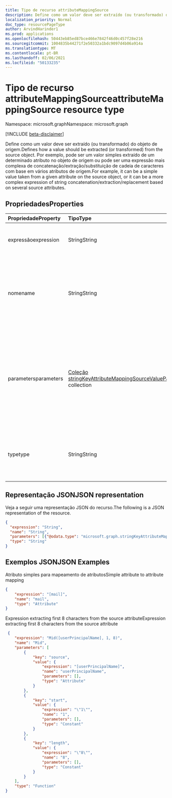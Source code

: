 ```yaml
---
title: Tipo de recurso attributeMappingSource
description: Define como um valor deve ser extraído (ou transformado) do objeto de origem.
localization_priority: Normal
doc_type: resourcePageType
author: ArvindHarinder1
ms.prod: applications
ms.openlocfilehash: 50443eb85ed87bce466e7842f46d0c457f28e216
ms.sourcegitcommit: 1004835b44271f2e50332a1bdc9097d4b06a914a
ms.translationtype: MT
ms.contentlocale: pt-BR
ms.lasthandoff: 02/06/2021
ms.locfileid: "50133235"
---
```

# <a name="attributemappingsource-resource-type"></a><span data-ttu-id="557a7-103">Tipo de recurso attributeMappingSource</span><span class="sxs-lookup"><span data-stu-id="557a7-103">attributeMappingSource resource type</span></span>

<span data-ttu-id="557a7-104">Namespace: microsoft.graph</span><span class="sxs-lookup"><span data-stu-id="557a7-104">Namespace: microsoft.graph</span></span>

[!INCLUDE [beta-disclaimer](../../includes/beta-disclaimer.md)]

<span data-ttu-id="557a7-105">Define como um valor deve ser extraído (ou transformado) do objeto de origem.</span><span class="sxs-lookup"><span data-stu-id="557a7-105">Defines how a value should be extracted (or transformed) from the source object.</span></span> <span data-ttu-id="557a7-106">Por exemplo, pode ser um valor simples extraído de um determinado atributo no objeto de origem ou pode ser uma expressão mais complexa de concatenação/extração/substituição de cadeia de caracteres com base em vários atributos de origem.</span><span class="sxs-lookup"><span data-stu-id="557a7-106">For example, it can be a simple value taken from a given attribute on the source object, or it can be a more complex expression of string concatenation/extraction/replacement based on several source attributes.</span></span>

## <a name="properties"></a><span data-ttu-id="557a7-107">Propriedades</span><span class="sxs-lookup"><span data-stu-id="557a7-107">Properties</span></span>

| <span data-ttu-id="557a7-108">Propriedade</span><span class="sxs-lookup"><span data-stu-id="557a7-108">Property</span></span>              | <span data-ttu-id="557a7-109">Tipo</span><span class="sxs-lookup"><span data-stu-id="557a7-109">Type</span></span>                      | <span data-ttu-id="557a7-110">Descrição</span><span class="sxs-lookup"><span data-stu-id="557a7-110">Description</span></span>               |
|:----------------------|:--------------------------|:--------------------------|
|<span data-ttu-id="557a7-111">expressão</span><span class="sxs-lookup"><span data-stu-id="557a7-111">expression</span></span>             |<span data-ttu-id="557a7-112">String</span><span class="sxs-lookup"><span data-stu-id="557a7-112">String</span></span>                     |<span data-ttu-id="557a7-113">Representação de expressão equivalente desse **objeto attributeMappingSource.**</span><span class="sxs-lookup"><span data-stu-id="557a7-113">Equivalent expression representation of this **attributeMappingSource** object.</span></span>|
|<span data-ttu-id="557a7-114">nome</span><span class="sxs-lookup"><span data-stu-id="557a7-114">name</span></span>                   |<span data-ttu-id="557a7-115">String</span><span class="sxs-lookup"><span data-stu-id="557a7-115">String</span></span>                     |<span data-ttu-id="557a7-116">Parâmetro de nome da fonte de mapeamento.</span><span class="sxs-lookup"><span data-stu-id="557a7-116">Name parameter of the mapping source.</span></span> <span data-ttu-id="557a7-117">Dependendo do valor **da** propriedade de tipo, pode ser o nome da função, o nome do atributo de origem ou um valor constante a ser usado.</span><span class="sxs-lookup"><span data-stu-id="557a7-117">Depending on the **type** property value, this can be the name of the function, the name of the source attribute, or a constant value to be used.</span></span> |
|<span data-ttu-id="557a7-118">parameters</span><span class="sxs-lookup"><span data-stu-id="557a7-118">parameters</span></span>             |<span data-ttu-id="557a7-119">[Coleção stringKeyAttributeMappingSourceValuePair](synchronization-stringkeyattributemappingsourcevaluepair.md)</span><span class="sxs-lookup"><span data-stu-id="557a7-119">[stringKeyAttributeMappingSourceValuePair](synchronization-stringkeyattributemappingsourcevaluepair.md) collection</span></span> | <span data-ttu-id="557a7-120">Se esse objeto representar uma função, lista os parâmetros da função.</span><span class="sxs-lookup"><span data-stu-id="557a7-120">If this object represents a function, lists function parameters.</span></span> <span data-ttu-id="557a7-121">Os parâmetros **consistem em objetos attributeMappingSource** em si, permitindo expressões complexas.</span><span class="sxs-lookup"><span data-stu-id="557a7-121">Parameters consist of **attributeMappingSource** objects themselves, allowing for complex expressions.</span></span> <span data-ttu-id="557a7-122">Se **o tipo** não `Function` for, essa propriedade será uma matriz nula/vazia.</span><span class="sxs-lookup"><span data-stu-id="557a7-122">If **type** is not `Function`, this property will be null/empty array.</span></span> |
|<span data-ttu-id="557a7-123">type</span><span class="sxs-lookup"><span data-stu-id="557a7-123">type</span></span>                   | <span data-ttu-id="557a7-124">String</span><span class="sxs-lookup"><span data-stu-id="557a7-124">String</span></span>                    |<span data-ttu-id="557a7-125">O tipo dessa fonte de mapeamento de atributos.</span><span class="sxs-lookup"><span data-stu-id="557a7-125">The type of this attribute mapping source.</span></span> <span data-ttu-id="557a7-126">Os valores possíveis são: `Attribute`, `Constant`, `Function`.</span><span class="sxs-lookup"><span data-stu-id="557a7-126">Possible values are: `Attribute`, `Constant`, `Function`.</span></span> <span data-ttu-id="557a7-127">O padrão é `Attribute`.</span><span class="sxs-lookup"><span data-stu-id="557a7-127">Default is `Attribute`.</span></span>|

## <a name="json-representation"></a><span data-ttu-id="557a7-128">Representação JSON</span><span class="sxs-lookup"><span data-stu-id="557a7-128">JSON representation</span></span>

<span data-ttu-id="557a7-129">Veja a seguir uma representação JSON do recurso.</span><span class="sxs-lookup"><span data-stu-id="557a7-129">The following is a JSON representation of the resource.</span></span>

<!-- {
  "blockType": "resource",
  "optionalProperties": [

  ],
  "@odata.type": "microsoft.graph.attributeMappingSource"
}-->

```json
{
  "expression": "String",
  "name": "String",
  "parameters": [{"@odata.type": "microsoft.graph.stringKeyAttributeMappingSourceValuePair"}],
  "type": "String"
}
```

## <a name="json-examples"></a><span data-ttu-id="557a7-130">Exemplos JSON</span><span class="sxs-lookup"><span data-stu-id="557a7-130">JSON Examples</span></span>

<span data-ttu-id="557a7-131">Atributo simples para mapeamento de atributos</span><span class="sxs-lookup"><span data-stu-id="557a7-131">Simple attribute to attribute mapping</span></span>

<!-- {
  "blockType": "resource",
  "optionalProperties": [

  ],
  "@odata.type": "microsoft.graph.attributeMappingSource"
}-->

```json
{
    "expression": "[mail]",
    "name": "mail",
    "type": "Attribute"
}
```

<span data-ttu-id="557a7-132">Expression extracting first 8 characters from the source attribute</span><span class="sxs-lookup"><span data-stu-id="557a7-132">Expression extracting first 8 characters from the source attribute</span></span>

<!-- {
  "blockType": "resource",
  "optionalProperties": [

  ],
  "@odata.type": "microsoft.graph.attributeMappingSource"
}-->

```json
 {
    "expression": "Mid([userPrincipalName], 1, 8)",
    "name": "Mid",
    "parameters": [
        {
            "key": "source",
            "value": {
                "expression": "[userPrincipalName]",
                "name": "userPrincipalName",
                "parameters": [],
                "type": "Attribute"
            }
        },
        {
            "key": "start",
            "value": {
                "expression": "\"1\"",
                "name": "1",
                "parameters": [],
                "type": "Constant"
            }
        },
        {
            "key": "length",
            "value": {
                "expression": "\"8\"",
                "name": "8",
                "parameters": [],
                "type": "Constant"
            }
        }
    ],
    "type": "Function"
}
```

<!-- uuid: 8fcb5dbc-d5aa-4681-8e31-b001d5168d79
2015-10-25 14:57:30 UTC -->
<!--
{
  "type": "#page.annotation",
  "description": "attributeMappingSource resource",
  "keywords": "",
  "section": "documentation",
  "tocPath": "",
  "suppressions": []
}
-->


